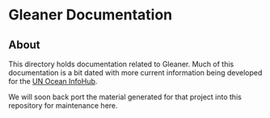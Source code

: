 # Gleaner Documentation

## About

This directory holds documentation related to 
Gleaner. Much of this documentation is a bit 
dated with more current information being
developed for the [UN Ocean InfoHub](https://book.oceaninfohub.org/index.html).

We will soon back port the material generated for that project into this 
repository for maintenance here.  


